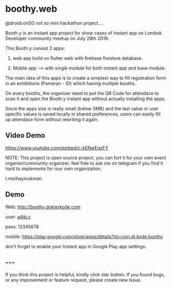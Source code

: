 # boothy.web

@droidconSG not so mini hackathon project....

Booth.y is an instant app project for show cases of Instant app on Lombok Developer community meetup on July 28th 2019. 

This Booth.y consist 2 apps:

1. web app build on flutter web with firebase firestore database.

2. Mobile app --> with single module for both instant app and base module.

The main idea of this apps is to create a simplest way to fill registration form in an exhibitions (Pameran - ID) which having multiple booths.

On every booths, the organizer need to put the QR Code for attendace to scan it and open the Booth.y instant app without actually installing the apps.

Since the apps size is really small (below 3MB) and the last value or user specific values is saved locally in shared preferences, users can easily fill up attendace form without rewriting it again.

## Video Demo

https://www.youtube.com/embed/c-kENwEqzFY


NOTE: This project is open source project, you can fort it for your own event organier/community organizer.
feel free to ask me on telegram if you find it hard to implements for rour own organization. 

t.me/hayinukman


## Demo 

Web: http://boothy.dokterkode.com

user: a@b.c

pass: 12345678


mobile: https://play.google.com/store/apps/details?id=com.dr.kode.boothy

don't forget to enable your Instant app in Google Play app settings.

## ---

If you think this project is helpful, kindly click star button.
If you found bugs, or any improvement or feature request, please create new Issue.
